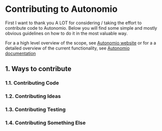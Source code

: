 # Contributing to Autonomio

First I want to thank you A LOT for considering / taking the effort to contribute code to Autonomio. Below you will find some simple and mostly obvious guidelines on how to do it in the most valuable way.

For a a high level overview of the scope, see [Autonomio website](http://botlab.io) or for a a detailed overview of the current functionality, see [Autonomio documentation](http://autonomio.readthedocs.io)

## 1. Ways to contribute

### 1.1. Contributing Code 

### 1.2. Contributing Ideas 

### 1.3. Contributing Testing 

### 1.4. Contributing Something Else
